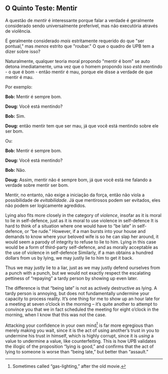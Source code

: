 ## O Quinto Teste: Mentir

A questão de *mentir* é interessante porque falar a verdade é geralmente considerado sendo universalmente preferível, mas não executória através de violência.

É geralmente considerado *mais* estritamente requerido do que "ser pontual," mas *menos* estrito que "roubar." O que o quadro de UPB tem a dizer sobre isso?

Naturalmente, qualquer teoria moral propondo "mentir é bom" se auto detona imediatamente, uma vez que o homem propondo isso *está* mentindo - o que é bom - então mentir é mau, porque ele disse a verdade de que mentir é mau.

Por exemplo:

**Bob:** Mentir é sempre bom.

**Doug:** Você está mentindo?

**Bob:** Sim.

**Doug:** então mentir tem que ser mau, já que você está mentindo sobre ele ser bom.

Ou:

**Bob:** Mentir é sempre bom.

**Doug:** Você está mentindo?

**Bob:** Não.

**Doug:** Assim, mentir não é sempre bom, já que você está me falando a verdade sobre mentir ser bom.

Mentir, no entanto, não exige a iniciação da força, então não viola a possibilidade de *evitabilidade*. Já que mentirosos podem ser evitados, eles não podem ser logicamente agredidos.

Lying also fits more closely in the category of *violence*, insofar as it is moral to lie in self-defence, just as it is moral to use violence in self-defence It is hard to think of a situation where one would have to “be late” in self-defence, or “be rude.” However, if a man bursts into your house and demands to know where your beloved wife is so he can slap her around, it would seem a parody of integrity to refuse to lie to him. Lying in this case would be a form of third-party self-defence, and as morally acceptable as the use of violence in self-defence Similarly, if a man obtains a hundred dollars from us by lying, we may justly lie to him to get it back.

Thus we may justly lie to a liar, just as we may justly defend ourselves from a punch with a punch, but we would not exactly respect the escalating pettiness of “repaying” a tardy person by showing up even later.

The difference is that “being late” is not as actively destructive as lying. A tardy person is annoying, but does not fundamentally undermine your capacity to process reality. It’s one thing for me to show up an hour late for a meeting at seven o’clock in the morning – it’s quite another to attempt to convince you that we in fact scheduled the meeting for eight o’clock in the morning, when I know that this was not the case.

Attacking your confidence in your own mind[^5] is far more egregious than merely making you wait, since it is the act of using another’s trust in you to undermine his trust in himself, which is highly corrupt, since it is *using* a value to undermine a value, like counterfeiting. This is how UPB validates the illogic of the proposition “lying is good,” and confirms that the act of lying to someone is worse than “being late,” but better than “assault.”

[^5]: Sometimes called “gas-lighting,” after the old movie.